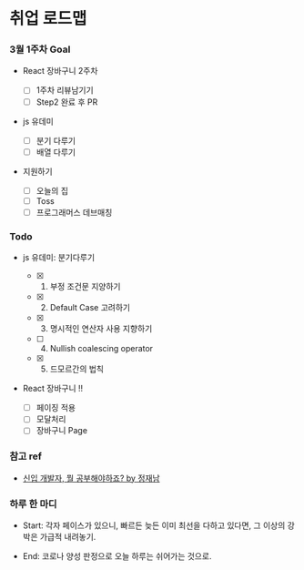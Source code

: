 # 취업 로드맵

### 3월 1주차 Goal

- React 장바구니 2주차

  - [ ] 1주차 리뷰남기기
  - [ ] Step2 완료 후 PR

- js 유데미

  - [ ] 분기 다루기
  - [ ] 배열 다루기

- 지원하기
  - [ ] 오늘의 집
  - [ ] Toss
  - [ ] 프로그래머스 데브매칭

### Todo

- js 유데미: 분기다루기

  - [x] 1. 부정 조건문 지양하기
  - [x] 2. Default Case 고려하기
  - [x] 3. 명시적인 연산자 사용 지향하기
  - [ ] 4. Nullish coalescing operator
  - [x] 5. 드모르간의 법칙

- React 장바구니 !!
  - [ ] 페이징 적용
  - [ ] 모달처리
  - [ ] 장바구니 Page

### 참고 ref

- [신입 개발자, 뭘 공부해야하죠? by 정재남](https://www.wanted.co.kr/events/22_02_s01_b01?referer_id=12041)

### 하루 한 마디

- Start: 각자 페이스가 있으니, 빠르든 늦든 이미 최선을 다하고 있다면, 그 이상의 강박은 가급적 내려놓기.

- End: 코로나 양성 판정으로 오늘 하루는 쉬어가는 것으로.

